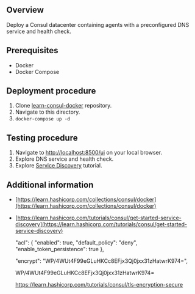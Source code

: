 ## Overview

Deploy a Consul datacenter containing agents with a preconfigured DNS service and health check.

## Prerequisites

- Docker
- Docker Compose

## Deployment procedure

1. Clone [learn-consul-docker](https://github.com/hashicorp/learn-consul-docker) repository.
2. Navigate to this directory.
3. `docker-compose up -d`

## Testing procedure

1. Navigate to [http://localhost:8500/ui](http://localhost:8500/ui/) on your local browser.
2. Explore DNS service and health check.
3. Explore [Service Discovery](https://learn.hashicorp.com/tutorials/consul/get-started-service-discovery) tutorial.

## Additional information

- [https://learn.hashicorp.com/collections/consul/docker](https://learn.hashicorp.com/collections/consul/docker)
- [https://learn.hashicorp.com/tutorials/consul/get-started-service-discovery](https://learn.hashicorp.com/tutorials/consul/get-started-service-discovery)


	"acl": {
		"enabled": true,
		"default_policy": "deny",
		"enable_token_persistence": true
	},
	
	"encrypt": "WP/4WUt4F99eGLuHKCc8EFjx3Qj0jxx31zHatwrK974=",
	
	WP/4WUt4F99eGLuHKCc8EFjx3Qj0jxx31zHatwrK974=
	
	https://learn.hashicorp.com/tutorials/consul/tls-encryption-secure
